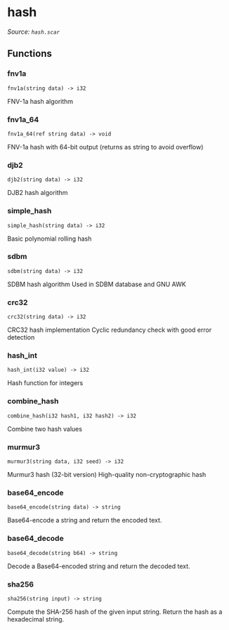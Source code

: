 # hash

*Source: `hash.scar`*

## Functions

### fnv1a

`fnv1a(string data) -> i32`

FNV-1a hash algorithm

### fnv1a_64

`fnv1a_64(ref string data) -> void`

FNV-1a hash with 64-bit output (returns as string to avoid overflow)

### djb2

`djb2(string data) -> i32`

DJB2 hash algorithm

### simple_hash

`simple_hash(string data) -> i32`

Basic polynomial rolling hash

### sdbm

`sdbm(string data) -> i32`

SDBM hash algorithm
Used in SDBM database and GNU AWK

### crc32

`crc32(string data) -> i32`

CRC32 hash implementation
Cyclic redundancy check with good error detection

### hash_int

`hash_int(i32 value) -> i32`

Hash function for integers

### combine_hash

`combine_hash(i32 hash1, i32 hash2) -> i32`

Combine two hash values

### murmur3

`murmur3(string data, i32 seed) -> i32`

Murmur3 hash (32-bit version)
High-quality non-cryptographic hash

### base64_encode

`base64_encode(string data) -> string`

Base64-encode a string and return the encoded text.

### base64_decode

`base64_decode(string b64) -> string`

Decode a Base64-encoded string and return the decoded text.

### sha256

`sha256(string input) -> string`

Compute the SHA-256 hash of the given input string.
Return the hash as a hexadecimal string.

